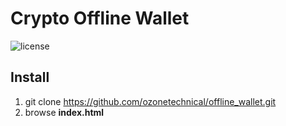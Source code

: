 # Crypto Offline Wallet
![license]

## Install
  1. git clone https://github.com/ozonetechnical/offline_wallet.git 
  2. browse **index.html**

[license]:https://img.shields.io/endpoint?url=https%3A%2F%2Fbadge.o.zone
